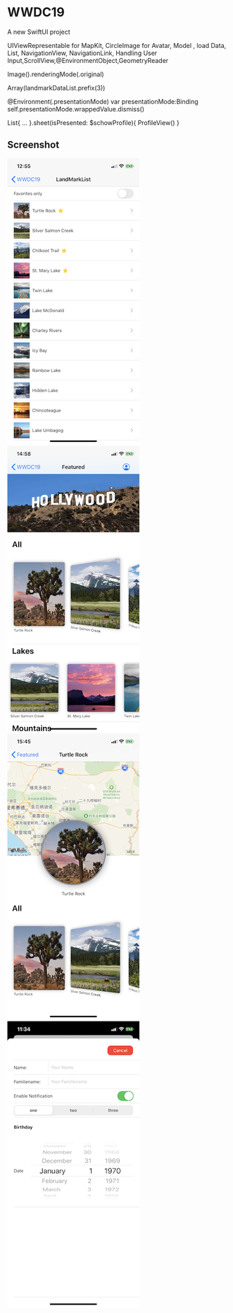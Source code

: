# WWDC19

A new SwiftUI project 

UIViewRepresentable for MapKit, CircleImage for Avatar, Model , load Data, List, NavigationView, NavigationLink, Handling User Input,ScrollView,@EnvironmentObject,GeometryReader


Image().renderingMode(.original)

Array(landmarkDataList.prefix(3))

@Environment(\.presentationMode) var presentationMode:Binding<PresentationMode>
self.presentationMode.wrappedValue.dismiss()

List{
...
}.sheet(isPresented: $schowProfile){
    ProfileView()
}

## Screenshot

![image](https://github.com/ly05010419/WWDC19/blob/master/screenshot2.png?raw=true)
![image](https://github.com/ly05010419/WWDC19/blob/master/screenshot3.png?raw=true)
![image](https://github.com/ly05010419/WWDC19/blob/master/screenshot4.png?raw=true)
![image](https://github.com/ly05010419/WWDC19/blob/master/screenshot5.png?raw=true)
